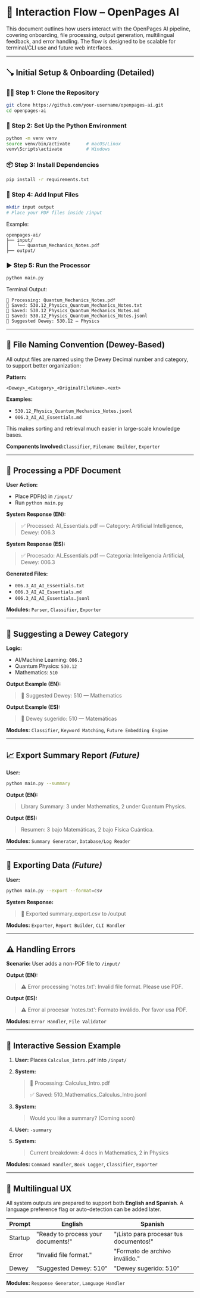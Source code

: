 # 🤖 Interaction Flow – OpenPages AI

This document outlines how users interact with the OpenPages AI pipeline, covering onboarding, file processing, output generation, multilingual feedback, and error handling. The flow is designed to be scalable for terminal/CLI use and future web interfaces.

---

## 🪠 Initial Setup & Onboarding (Detailed)

### 👩‍💻 Step 1: Clone the Repository

```bash
git clone https://github.com/your-username/openpages-ai.git
cd openpages-ai

```

### 🐍 Step 2: Set Up the Python Environment

```bash
python -m venv venv
source venv/bin/activate      # macOS/Linux
venv\Scripts\activate         # Windows

```

### 📦 Step 3: Install Dependencies

```bash
pip install -r requirements.txt

```

### 📂 Step 4: Add Input Files

```bash
mkdir input output
# Place your PDF files inside /input

```

Example:

```
openpages-ai/
├── input/
│   └── Quantum_Mechanics_Notes.pdf
├── output/

```

### ▶️ Step 5: Run the Processor

```bash
python main.py

```

Terminal Output:

```
📘 Processing: Quantum_Mechanics_Notes.pdf
🚗 Saved: 530.12_Physics_Quantum_Mechanics_Notes.txt
🚗 Saved: 530.12_Physics_Quantum_Mechanics_Notes.md
🚗 Saved: 530.12_Physics_Quantum_Mechanics_Notes.jsonl
🧠 Suggested Dewey: 530.12 — Physics

```

---

## 📂 File Naming Convention (Dewey-Based)

All output files are named using the Dewey Decimal number and category, to support better organization:

**Pattern:**

```
<Dewey>_<Category>_<OriginalFileName>.<ext>

```

**Examples:**

- `530.12_Physics_Quantum_Mechanics_Notes.jsonl`
- `006.3_AI_AI_Essentials.md`

This makes sorting and retrieval much easier in large-scale knowledge bases.

**Components Involved:**`Classifier`, `Filename Builder`, `Exporter`

---

## 📄 Processing a PDF Document

**User Action:**

- Place PDF(s) in `/input/`
- Run `python main.py`

**System Response (EN):**

> ✅ Processed: AI_Essentials.pdf — Category: Artificial Intelligence, Dewey: 006.3
> 

**System Response (ES):**

> ✅ Procesado: AI_Essentials.pdf — Categoría: Inteligencia Artificial, Dewey: 006.3
> 

**Generated Files:**

- `006.3_AI_AI_Essentials.txt`
- `006.3_AI_AI_Essentials.md`
- `006.3_AI_AI_Essentials.jsonl`

**Modules:** `Parser`, `Classifier`, `Exporter`

---

## 🧠 Suggesting a Dewey Category

**Logic:**

- AI/Machine Learning: `006.3`
- Quantum Physics: `530.12`
- Mathematics: `510`

**Output Example (EN):**

> 🧠 Suggested Dewey: 510 — Mathematics
> 

**Output Example (ES):**

> 🧠 Dewey sugerido: 510 — Matemáticas
> 

**Modules:** `Classifier`, `Keyword Matching`, `Future Embedding Engine`

---

## 📈 Export Summary Report *(Future)*

**User:**

```bash
python main.py --summary

```

**Output (EN):**

> Library Summary: 3 under Mathematics, 2 under Quantum Physics.
> 

**Output (ES):**

> Resumen: 3 bajo Matemáticas, 2 bajo Física Cuántica.
> 

**Modules:** `Summary Generator`, `Database/Log Reader`

---

## 📅 Exporting Data *(Future)*

**User:**

```bash
python main.py --export --format=csv

```

**System Response:**

> 📂 Exported summary_export.csv to /output
> 

**Modules:** `Exporter`, `Report Builder`, `CLI Handler`

---

## ⚠️ Handling Errors

**Scenario:** User adds a non-PDF file to `/input/`

**Output (EN):**

> ⚠️ Error processing 'notes.txt': Invalid file format. Please use PDF.
> 

**Output (ES):**

> ⚠️ Error al procesar 'notes.txt': Formato inválido. Por favor usa PDF.
> 

**Modules:** `Error Handler`, `File Validator`

---

## 🚀 Interactive Session Example

1. **User:** Places `Calculus_Intro.pdf` into `/input/`
2. **System:**
    
    > 📘 Processing: Calculus_Intro.pdf
    > 
    > 
    > ✅ Saved: 510_Mathematics_Calculus_Intro.jsonl
    > 
3. **System:**
    
    > Would you like a summary? (Coming soon)
    > 
4. **User:** `-summary`
5. **System:**
    
    > Current breakdown: 4 docs in Mathematics, 2 in Physics
    > 

**Modules:** `Command Handler`, `Book Logger`, `Classifier`, `Exporter`

---

## 🔄 Multilingual UX

All system outputs are prepared to support both **English and Spanish**. A language preference flag or auto-detection can be added later.

| Prompt | English | Spanish |
| --- | --- | --- |
| Startup | "Ready to process your documents!" | "¡Listo para procesar tus documentos!" |
| Error | "Invalid file format." | "Formato de archivo inválido." |
| Dewey | "Suggested Dewey: 510" | "Dewey sugerido: 510" |

**Modules:** `Response Generator`, `Language Handler`

---
